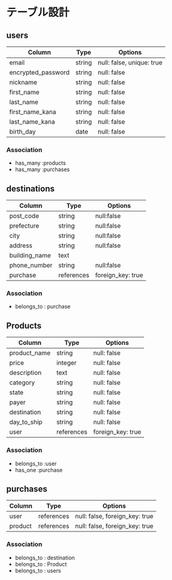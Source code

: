 # テーブル設計

## users 

| Column             | Type                | Options                   |
|--------------------|---------------------|---------------------------|
| email              | string              | null: false, unique: true |
| encrypted_password | string              | null: false               |
| nickname           | string              | null: false               |
| first_name         | string              | null: false               |
| last_name          | string              | null: false               |
| first_name_kana    | string              | null: false               |
| last_name_kana     | string              | null: false               |
| birth_day          | date                | null: false               |


### Association

- has_many :products
- has_many :purchases 


## destinations

| Column                              | Type       | Options                        |
|-------------------------------------|------------|--------------------------------|
| post_code                           | string     | null:false                     |
| prefecture                          | string     | null:false                     |
| city                                | string     | null:false                     |
| address                             | string     | null:false                     |
| building_name                       | text       |                                |
| phone_number                        | string     | null:false                     |
| purchase                            | references | foreign_key: true              | 


### Association
- belongs_to : purchase 


## Products

| Column        | Type       | Options                        |
|-------------- |------------|--------------------------------|
| product_name  | string     | null: false                    |
| price         | integer    | null: false                    |
| description   | text       | null: false                    |
| category      | string     | null: false                    |
| state         | string     | null: false                    |
| payer         | string     | null: false                    |
| destination   | string     | null: false                    |
| day_to_ship   | string     | null: false                    |
| user          | references | foreign_key: true              |

### Association

- belongs_to :user
- has_one :purchase


## purchases 

| Column             | Type                | Options                        |
|--------------------|---------------------|------------------------------  |
| user               | references          | null: false, foreign_key: true |
| product            | references          | null: false, foreign_key: true |

### Association

- belongs_to : destination
- belongs_to : Product
- belongs_to : users



<!-- 以下学習用メモ -->
<!-- year,month,dayで分けるとデータがバラバラに管理されて不便 -->
<!-- 購入よりも先にまず出品を考える。一人の人がたくさん出せる -->
<!-- 購入記録でその他が記されるため、行き先の住所のみが必要 -->
<!-- | null: false, foreign_key: true | -->
<!--どのユーザーがどの商品を買ったか -->
<!-- 他のテーブルから取得したいものはカラム情報ではなくカタマリ全て！それが外部キー&リファレンス -->

<!-- productsにuser突っ込む -->
<!-- itemテーブルってなに？ -->
<!--アクティブハッシュの謎 -->
